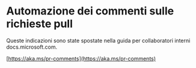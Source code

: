 # <a name="pull-request-comment-automation"></a>Automazione dei commenti sulle richieste pull

Queste indicazioni sono state spostate nella guida per collaboratori interni docs.microsoft.com.

[https://aka.ms/pr-comments](https://aka.ms/pr-comments)
